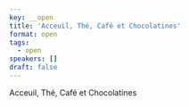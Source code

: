 ```yaml
---
key: __open
title: 'Acceuil, Thé, Café et Chocolatines'
format: open
tags:
  - open
speakers: []
draft: false
---
```

Acceuil, Thé, Café et Chocolatines
